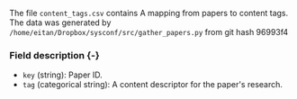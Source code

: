 The file `content_tags.csv` contains A mapping from papers to content tags.
The data was generated by `/home/eitan/Dropbox/sysconf/src/gather_papers.py` from git hash 96993f4


### Field description {-}

  * `key` (string): Paper ID.
  * `tag` (categorical string): A content descriptor for the paper's research.
